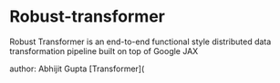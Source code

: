 <h1> Robust-transformer </h1>

Robust Transformer is an end-to-end functional style distributed data transformation pipeline built on top of Google JAX

author: Abhijit Gupta
[Transformer](

